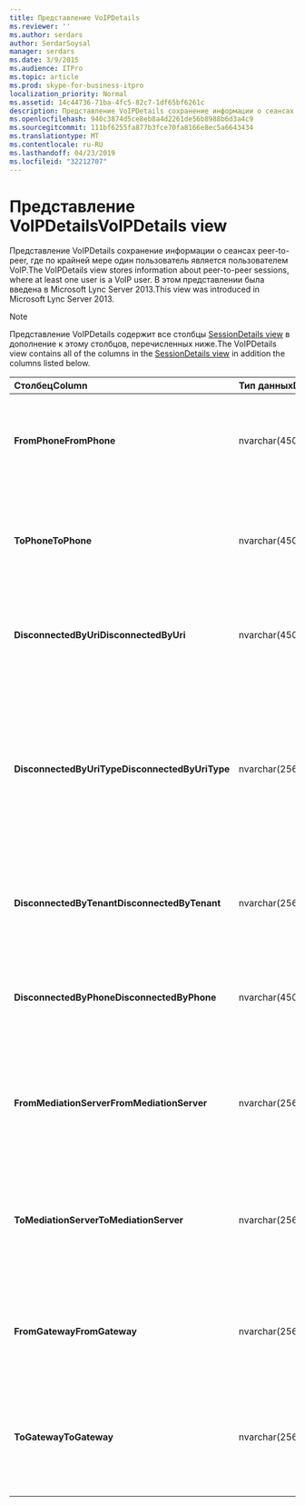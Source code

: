 ```yaml
---
title: Представление VoIPDetails
ms.reviewer: ''
ms.author: serdars
author: SerdarSoysal
manager: serdars
ms.date: 3/9/2015
ms.audience: ITPro
ms.topic: article
ms.prod: skype-for-business-itpro
localization_priority: Normal
ms.assetid: 14c44736-71ba-4fc5-82c7-1df65bf6261c
description: Представление VoIPDetails сохранение информации о сеансах peer-to-peer, где по крайней мере один пользователь является пользователем VoIP. В этом представлении была введена в Microsoft Lync Server 2013.
ms.openlocfilehash: 940c3874d5ce8eb8a4d2261de56b8988b6d3a4c9
ms.sourcegitcommit: 111bf6255fa877b3fce70fa8166e8ec5a6643434
ms.translationtype: MT
ms.contentlocale: ru-RU
ms.lasthandoff: 04/23/2019
ms.locfileid: "32212707"
---
```

# <a name="voipdetails-view"></a><span data-ttu-id="4758e-104">Представление VoIPDetails</span><span class="sxs-lookup"><span data-stu-id="4758e-104">VoIPDetails view</span></span>
 
<span data-ttu-id="4758e-105">Представление VoIPDetails сохранение информации о сеансах peer-to-peer, где по крайней мере один пользователь является пользователем VoIP.</span><span class="sxs-lookup"><span data-stu-id="4758e-105">The VoIPDetails view stores information about peer-to-peer sessions, where at least one user is a VoIP user.</span></span> <span data-ttu-id="4758e-106">В этом представлении была введена в Microsoft Lync Server 2013.</span><span class="sxs-lookup"><span data-stu-id="4758e-106">This view was introduced in Microsoft Lync Server 2013.</span></span>
  
> [!NOTE]
> <span data-ttu-id="4758e-107">Представление VoIPDetails содержит все столбцы [SessionDetails view](sessiondetails-0.md) в дополнение к этому столбцов, перечисленных ниже.</span><span class="sxs-lookup"><span data-stu-id="4758e-107">The VoIPDetails view contains all of the columns in the [SessionDetails view](sessiondetails-0.md) in addition the columns listed below.</span></span>
  
|<span data-ttu-id="4758e-108">**Столбец**</span><span class="sxs-lookup"><span data-stu-id="4758e-108">**Column**</span></span>|<span data-ttu-id="4758e-109">**Тип данных**</span><span class="sxs-lookup"><span data-stu-id="4758e-109">**Data Type**</span></span>|<span data-ttu-id="4758e-110">**Сведения**</span><span class="sxs-lookup"><span data-stu-id="4758e-110">**Details**</span></span>|
|:-----|:-----|:-----|
|<span data-ttu-id="4758e-111">**FromPhone**</span><span class="sxs-lookup"><span data-stu-id="4758e-111">**FromPhone**</span></span> <br/> |<span data-ttu-id="4758e-112">nvarchar(450)</span><span class="sxs-lookup"><span data-stu-id="4758e-112">nvarchar(450)</span></span>  <br/> |<span data-ttu-id="4758e-113">URI-адрес пользователя, запустившего сеанс телефона.</span><span class="sxs-lookup"><span data-stu-id="4758e-113">Phone URI of the user who started the session.</span></span>  <br/> |
|<span data-ttu-id="4758e-114">**ToPhone**</span><span class="sxs-lookup"><span data-stu-id="4758e-114">**ToPhone**</span></span> <br/> |<span data-ttu-id="4758e-115">nvarchar(450)</span><span class="sxs-lookup"><span data-stu-id="4758e-115">nvarchar(450)</span></span>  <br/> |<span data-ttu-id="4758e-116">URI-адрес пользователя, который присоединился к сеансу телефона.</span><span class="sxs-lookup"><span data-stu-id="4758e-116">Phone URI of the user who joined the session.</span></span>  <br/> |
|<span data-ttu-id="4758e-117">**DisconnectedByUri**</span><span class="sxs-lookup"><span data-stu-id="4758e-117">**DisconnectedByUri**</span></span> <br/> |<span data-ttu-id="4758e-118">nvarchar(450)</span><span class="sxs-lookup"><span data-stu-id="4758e-118">nvarchar(450)</span></span>  <br/> |<span data-ttu-id="4758e-119">URI пользователя, отключившегося от сеанса.</span><span class="sxs-lookup"><span data-stu-id="4758e-119">URI of the user who disconnected the session.</span></span>  <br/> |
|<span data-ttu-id="4758e-120">**DisconnectedByUriType**</span><span class="sxs-lookup"><span data-stu-id="4758e-120">**DisconnectedByUriType**</span></span> <br/> |<span data-ttu-id="4758e-121">nvarchar(256)</span><span class="sxs-lookup"><span data-stu-id="4758e-121">nvarchar(256)</span></span>  <br/> |<span data-ttu-id="4758e-122">Тип URI пользователя, отключившегося от сеанса.</span><span class="sxs-lookup"><span data-stu-id="4758e-122">Type of URI of the user who disconnected the session.</span></span> <span data-ttu-id="4758e-123">В [таблице UriTypes](uritypes.md) для получения дополнительных сведений см.</span><span class="sxs-lookup"><span data-stu-id="4758e-123">See the [UriTypes table](uritypes.md) for more information.</span></span> <br/> |
|<span data-ttu-id="4758e-124">**DisconnectedByTenant**</span><span class="sxs-lookup"><span data-stu-id="4758e-124">**DisconnectedByTenant**</span></span> <br/> |<span data-ttu-id="4758e-125">nvarchar(256)</span><span class="sxs-lookup"><span data-stu-id="4758e-125">nvarchar(256)</span></span>  <br/> |<span data-ttu-id="4758e-126">Клиент пользователя, отключившегося от сеанса.</span><span class="sxs-lookup"><span data-stu-id="4758e-126">Tenant of the user who disconnected the session.</span></span>  <br/> |
|<span data-ttu-id="4758e-127">**DisconnectedByPhone**</span><span class="sxs-lookup"><span data-stu-id="4758e-127">**DisconnectedByPhone**</span></span> <br/> |<span data-ttu-id="4758e-128">nvarchar(450)</span><span class="sxs-lookup"><span data-stu-id="4758e-128">nvarchar(450)</span></span>  <br/> |<span data-ttu-id="4758e-129">URI-адрес пользователя, отключившегося от сеанса телефона.</span><span class="sxs-lookup"><span data-stu-id="4758e-129">Phone URI of the user who disconnected the session.</span></span>  <br/> |
|<span data-ttu-id="4758e-130">**FromMediationServer**</span><span class="sxs-lookup"><span data-stu-id="4758e-130">**FromMediationServer**</span></span> <br/> |<span data-ttu-id="4758e-131">nvarchar(256)</span><span class="sxs-lookup"><span data-stu-id="4758e-131">nvarchar(256)</span></span>  <br/> |<span data-ttu-id="4758e-132">Сервер-посредник пользователя, запустившего сеанс.</span><span class="sxs-lookup"><span data-stu-id="4758e-132">Mediation Server used by the user who started the session.</span></span>  <br/> |
|<span data-ttu-id="4758e-133">**ToMediationServer**</span><span class="sxs-lookup"><span data-stu-id="4758e-133">**ToMediationServer**</span></span> <br/> |<span data-ttu-id="4758e-134">nvarchar(256)</span><span class="sxs-lookup"><span data-stu-id="4758e-134">nvarchar(256)</span></span>  <br/> |<span data-ttu-id="4758e-135">Сервер-посредник пользователя, который присоединился к сеансу.</span><span class="sxs-lookup"><span data-stu-id="4758e-135">Mediation Server used by the user who joined the session.</span></span>  <br/> |
|<span data-ttu-id="4758e-136">**FromGateway**</span><span class="sxs-lookup"><span data-stu-id="4758e-136">**FromGateway**</span></span> <br/> |<span data-ttu-id="4758e-137">nvarchar(256)</span><span class="sxs-lookup"><span data-stu-id="4758e-137">nvarchar(256)</span></span>  <br/> |<span data-ttu-id="4758e-138">Шлюз, используемый пользователем, запустившим сеанс.</span><span class="sxs-lookup"><span data-stu-id="4758e-138">Gateway used by the user who started the session.</span></span>  <br/> |
|<span data-ttu-id="4758e-139">**ToGateway**</span><span class="sxs-lookup"><span data-stu-id="4758e-139">**ToGateway**</span></span> <br/> |<span data-ttu-id="4758e-140">nvarchar(256)</span><span class="sxs-lookup"><span data-stu-id="4758e-140">nvarchar(256)</span></span>  <br/> |<span data-ttu-id="4758e-141">Шлюз, используемый пользователем, который присоединился к сеансу.</span><span class="sxs-lookup"><span data-stu-id="4758e-141">Gateway used by the user who joined the session.</span></span>  <br/> |
   

